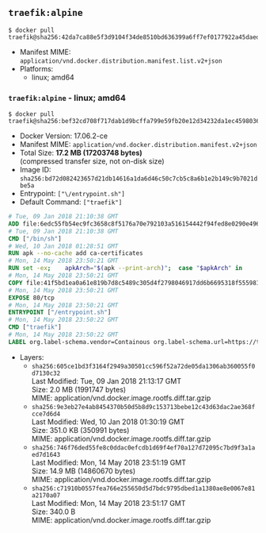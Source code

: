 ## `traefik:alpine`

```console
$ docker pull traefik@sha256:42da7ca88e5f3d9104f34de8510bd636399a6ff7ef0177922a45daed810fbddd
```

-	Manifest MIME: `application/vnd.docker.distribution.manifest.list.v2+json`
-	Platforms:
	-	linux; amd64

### `traefik:alpine` - linux; amd64

```console
$ docker pull traefik@sha256:bef32cd708f717dab1d9bcffa799e59fb20e12d34232da1ec4598036bd574c5a
```

-	Docker Version: 17.06.2-ce
-	Manifest MIME: `application/vnd.docker.distribution.manifest.v2+json`
-	Total Size: **17.2 MB (17203748 bytes)**  
	(compressed transfer size, not on-disk size)
-	Image ID: `sha256:bd72d082423657d21db14616a1da6d46c50c7cb5c8a6b1e2b149c9b7021dbe5a`
-	Entrypoint: `["\/entrypoint.sh"]`
-	Default Command: `["traefik"]`

```dockerfile
# Tue, 09 Jan 2018 21:10:38 GMT
ADD file:6edc55fb54ec9fc3658c8f5176a70e792103a516154442f94fed8e0290e4960e in / 
# Tue, 09 Jan 2018 21:10:38 GMT
CMD ["/bin/sh"]
# Wed, 10 Jan 2018 01:28:51 GMT
RUN apk --no-cache add ca-certificates
# Mon, 14 May 2018 23:50:21 GMT
RUN set -ex; 	apkArch="$(apk --print-arch)"; 	case "$apkArch" in 		armhf) arch='arm' ;; 		aarch64) arch='arm64' ;; 		x86_64) arch='amd64' ;; 		*) echo >&2 "error: unsupported architecture: $apkArch"; exit 1 ;; 	esac; 	apk add --no-cache --virtual .fetch-deps libressl; 	wget -O /usr/local/bin/traefik "https://github.com/containous/traefik/releases/download/v1.6.1/traefik_linux-$arch"; 	apk del .fetch-deps; 	chmod +x /usr/local/bin/traefik
# Mon, 14 May 2018 23:50:21 GMT
COPY file:41f5bd1ea0a61e819b7d8c5489c305d4f2798046917dd6b6695318f555981727 in / 
# Mon, 14 May 2018 23:50:21 GMT
EXPOSE 80/tcp
# Mon, 14 May 2018 23:50:21 GMT
ENTRYPOINT ["/entrypoint.sh"]
# Mon, 14 May 2018 23:50:22 GMT
CMD ["traefik"]
# Mon, 14 May 2018 23:50:22 GMT
LABEL org.label-schema.vendor=Containous org.label-schema.url=https://traefik.io org.label-schema.name=Traefik org.label-schema.description=A modern reverse-proxy org.label-schema.version=v1.6.1 org.label-schema.docker.schema-version=1.0
```

-	Layers:
	-	`sha256:605ce1bd3f3164f2949a30501cc596f52a72de05da1306ab360055f0d7130c32`  
		Last Modified: Tue, 09 Jan 2018 21:13:17 GMT  
		Size: 2.0 MB (1991747 bytes)  
		MIME: application/vnd.docker.image.rootfs.diff.tar.gzip
	-	`sha256:9e3eb27e4ab8454370b50d5b8d9c153713bebe12c43d63dac2ae368fcce7d6d4`  
		Last Modified: Wed, 10 Jan 2018 01:30:19 GMT  
		Size: 351.0 KB (350991 bytes)  
		MIME: application/vnd.docker.image.rootfs.diff.tar.gzip
	-	`sha256:746f76ded55fe8c0ddac0efcdb1d69f4ef70a127d72095c7bd9f3a1aed7d1643`  
		Last Modified: Mon, 14 May 2018 23:51:19 GMT  
		Size: 14.9 MB (14860670 bytes)  
		MIME: application/vnd.docker.image.rootfs.diff.tar.gzip
	-	`sha256:c71910b0557fea766e255650d5d7bdc9795dbed1a1380ae8e0067e81a2170a07`  
		Last Modified: Mon, 14 May 2018 23:51:17 GMT  
		Size: 340.0 B  
		MIME: application/vnd.docker.image.rootfs.diff.tar.gzip
